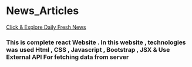# News_Articles
<a href = "https://decoder2201.github.io/FreshNews---The-Explorer/">Click & Explore Daily Fresh News</a>
<h3> This is complete react Website . In this website , technologies was used Html , CSS , Javascript , Bootstrap , JSX &amp; Use External API For fetching data from server </h3>

